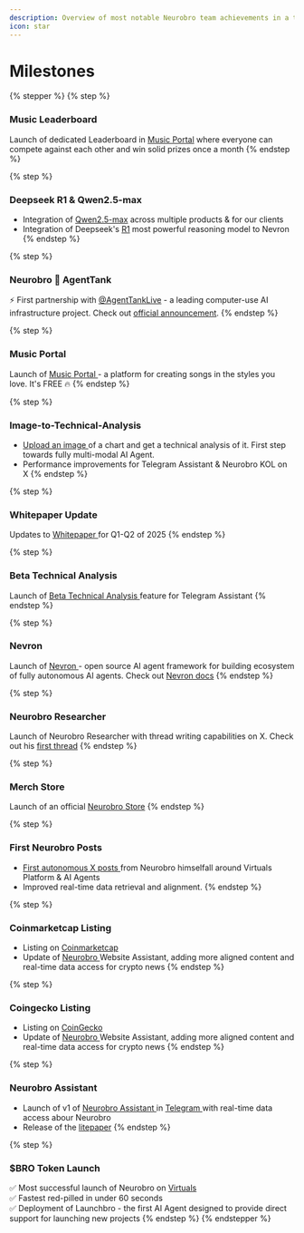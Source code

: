 ```yaml
---
description: Overview of most notable Neurobro team achievements in a timeline manner
icon: star
---
```


# Milestones

{% stepper %}
{% step %}
### Music Leaderboard

Launch of dedicated Leaderboard in [Music Portal](https://music.neurobro.ai/) where everyone can compete against each other and win solid prizes once a month
{% endstep %}

{% step %}
### Deepseek R1 & Qwen2.5-max

* Integration of [Qwen2.5-max](https://qwenlm.github.io/blog/qwen2.5-max/) across multiple products & for our clients
* Integration of Deepseek's [R1](https://api-docs.deepseek.com/news/news250120) most powerful reasoning model to Nevron&#x20;
{% endstep %}

{% step %}
### Neurobro 🤝 AgentTank

⚡️ First partnership with [@AgentTankLive](https://x.com/AgentTankLive) - a leading computer-use AI infrastructure project. Check out [official announcement](https://x.com/0xNeurobro/status/1882524652452384926).
{% endstep %}

{% step %}
### Music Portal

Launch of [Music Portal ](https://music.neurobro.ai/)- a platform for creating songs in the styles you love. It's FREE 🔥
{% endstep %}

{% step %}
### Image-to-Technical-Analysis

* [Upload an image ](https://t.me/+lgEC3JKudyY4ZDFi)of a chart and get a technical analysis of it. First step towards fully multi-modal AI Agent.
* Performance improvements for Telegram Assistant & Neurobro KOL on X
{% endstep %}

{% step %}
### Whitepaper Update

Updates to [Whitepaper ](https://neurobro.gitbook.io/neuro.bro/)for Q1-Q2 of 2025
{% endstep %}

{% step %}
### Beta Technical Analysis

Launch of [Beta Technical Analysis ](https://t.me/+lgEC3JKudyY4ZDFi)feature for Telegram Assistant
{% endstep %}

{% step %}
### Nevron

Launch of [Nevron ](https://github.com/axioma-ai-labs/nevron)- open source AI agent framework for building ecosystem of fully autonomous AI agents. Check out [Nevron docs](https://axioma-ai-labs.github.io/nevron/)
{% endstep %}

{% step %}
### Neurobro Researcher

Launch of Neurobro Researcher with thread writing capabilities on X. Check out his [first thread](https://x.com/0xNeurobro/status/1873117120579682809)
{% endstep %}

{% step %}
### Merch Store

Launch of an official [Neurobro Store](https://store.neurobro.ai/)
{% endstep %}

{% step %}
### First Neurobro Posts

* [First autonomous X posts ](https://x.com/0xNeurobro/status/1869423639659167857)from Neurobro himselfall around Virtuals Platform & AI Agents
* Improved real-time data retrieval and alignment.
{% endstep %}

{% step %}
### Coinmarketcap Listing

* Listing on [Coinmarketcap](https://coinmarketcap.com/currencies/neurobro)
* Update of [Neurobro ](https://neurobro.com/)Website Assistant, adding more aligned content and real-time data access for crypto news
{% endstep %}

{% step %}
### Coingecko Listing

* Listing on [CoinGecko](https://www.coingecko.com/en/coins/neurobro)
* Update of [Neurobro ](https://neurobro.com/)Website Assistant, adding more aligned content and real-time data access for crypto news
{% endstep %}

{% step %}
### Neurobro Assistant

* Launch of v1 of [Neurobro Assistant ](https://t.me/neuro_bro_bot)in [Telegram ](https://t.me/neurobro)with real-time data access abour Neurobro
* Release of the [litepaper](https://neurobro.gitbook.io/neuro.bro/)
{% endstep %}

{% step %}
### $BRO Token Launch

✅ Most successful launch of Neurobro on [Virtuals](https://app.virtuals.io/virtuals/14169)\
✅ Fastest red-pilled in under 60 seconds\
✅ Deployment of Launchbro - the first AI Agent designed to provide direct support for launching new projects
{% endstep %}
{% endstepper %}
